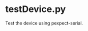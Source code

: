 testDevice.py
====================================================================================
Test the device using pexpect-serial.